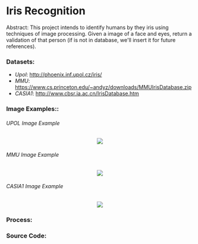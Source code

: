 # Iris Recognition
Abstract: This project intends to identify humans by they iris using techniques of image processing. Given a image of a face and eyes, return a validation of that person (if is not in database, we'll insert it for future references).

### **Datasets**:

- *Upol*: http://phoenix.inf.upol.cz/iris/ 
- *MMU*: https://www.cs.princeton.edu/~andyz/downloads/MMUIrisDatabase.zip    
- *CASIA1*: http://www.cbsr.ia.ac.cn/IrisDatabase.htm 
  
  
### **Image Examples:**:

###### UPOL Image Example 
<p align='center'>
  <img src='https://i.ibb.co/SxZXSTv/001L-1.png' />  
</p>


###### MMU Image Example
<p align='center'>
  <img src='https://i.ibb.co/qjXNHzR/norazal5.png' />
</p>

###### CASIA1 Image Example

<p align='center'>
    <img src='https://i.ibb.co/nmqb4pv/084-2-2.jpg' />
</p>


### **Process:**



### **Source Code**:
